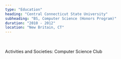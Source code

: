 ```yaml
---
type: "Education"
heading: "Central Connecticut State University"
subheading: "BS, Computer Science (Honors Program)"
duration: "2010 - 2012"
location: "New Britain, CT"
---
```

<br/>
<br/>
Activities and Societies: Computer Science Club